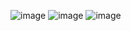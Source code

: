![image](https://github.com/mmtmn/100cubes/assets/42742390/c6cab0a8-8c83-4ad7-a992-77315c49c8bb)
![image](https://github.com/mmtmn/100cubes/assets/42742390/ba023502-2e5a-4e69-90a5-7f3a14a287cd)
![image](https://github.com/mmtmn/100cubes/assets/42742390/8b1ace6b-c311-44f5-8e0f-0d8fed02d310)
